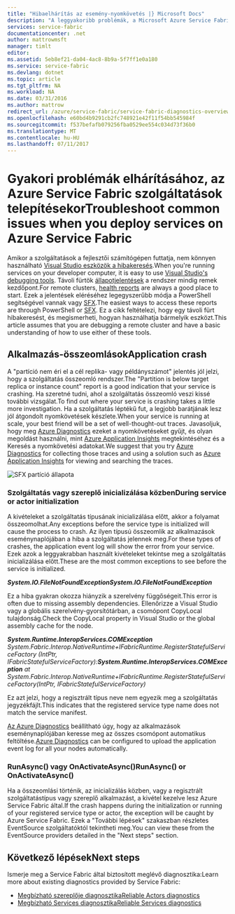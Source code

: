 ```yaml
---
title: "Hibaelhárítás az esemény-nyomkövetés |} Microsoft Docs"
description: "A leggyakoribb problémák, a Microsoft Azure Service Fabric szolgáltatások üzembe helyezése során."
services: service-fabric
documentationcenter: .net
author: mattrowmsft
manager: timlt
editor: 
ms.assetid: 5eb8ef21-da04-4ac8-8b9a-5f7ff1e0a180
ms.service: service-fabric
ms.devlang: dotnet
ms.topic: article
ms.tgt_pltfrm: NA
ms.workload: NA
ms.date: 03/31/2016
ms.author: mattrow
redirect_url: /azure/service-fabric/service-fabric-diagnostics-overview
ms.openlocfilehash: e60bd4b9291cb2fc748921e42f11f54bb545984f
ms.sourcegitcommit: f537befafb079256fba0529ee554c034d73f36b0
ms.translationtype: MT
ms.contentlocale: hu-HU
ms.lasthandoff: 07/11/2017
---
```

# <a name="troubleshoot-common-issues-when-you-deploy-services-on-azure-service-fabric"></a><span data-ttu-id="13df5-103">Gyakori problémák elhárításához, az Azure Service Fabric szolgáltatások telepítésekor</span><span class="sxs-lookup"><span data-stu-id="13df5-103">Troubleshoot common issues when you deploy services on Azure Service Fabric</span></span>
<span data-ttu-id="13df5-104">Amikor a szolgáltatások a fejlesztői számítógépen futtatja, nem könnyen használható [Visual Studio eszközök a hibakeresés](service-fabric-diagnostics-how-to-monitor-and-diagnose-services-locally.md).</span><span class="sxs-lookup"><span data-stu-id="13df5-104">When you're running services on your developer computer, it is easy to use [Visual Studio's debugging tools](service-fabric-diagnostics-how-to-monitor-and-diagnose-services-locally.md).</span></span> <span data-ttu-id="13df5-105">Távoli fürtök [állapotjelentések](service-fabric-view-entities-aggregated-health.md) a rendszer mindig remek kezdőpont.</span><span class="sxs-lookup"><span data-stu-id="13df5-105">For remote clusters, [health reports](service-fabric-view-entities-aggregated-health.md) are always a good place to start.</span></span> <span data-ttu-id="13df5-106">Ezek a jelentések eléréséhez legegyszerűbb módja a PowerShell segítségével vannak vagy [SFX](service-fabric-visualizing-your-cluster.md).</span><span class="sxs-lookup"><span data-stu-id="13df5-106">The easiest ways to access these reports are through PowerShell or [SFX](service-fabric-visualizing-your-cluster.md).</span></span> <span data-ttu-id="13df5-107">Ez a cikk feltételezi, hogy egy távoli fürt hibakeresést, és megismerheti, hogyan használhatja bármelyik eszközt.</span><span class="sxs-lookup"><span data-stu-id="13df5-107">This article assumes that you are debugging a remote cluster and have a basic understanding of how to use either of these tools.</span></span>

## <a name="application-crash"></a><span data-ttu-id="13df5-108">Alkalmazás-összeomlások</span><span class="sxs-lookup"><span data-stu-id="13df5-108">Application crash</span></span>
<span data-ttu-id="13df5-109">A "partíció nem éri el a cél replika- vagy példányszámot" jelentés jól jelzi, hogy a szolgáltatás összeomló rendszer.</span><span class="sxs-lookup"><span data-stu-id="13df5-109">The "Partition is below target replica or instance count" report is a good indication that your service is crashing.</span></span> <span data-ttu-id="13df5-110">Ha szeretné tudni, ahol a szolgáltatás összeomló veszi kissé további vizsgálat.</span><span class="sxs-lookup"><span data-stu-id="13df5-110">To find out where your service is crashing takes a little more investigation.</span></span> <span data-ttu-id="13df5-111">Ha a szolgáltatás léptékű fut, a legjobb barátjának lesz jól átgondolt nyomkövetések készlete.</span><span class="sxs-lookup"><span data-stu-id="13df5-111">When your service is running at scale, your best friend will be a set of well-thought-out traces.</span></span>  <span data-ttu-id="13df5-112">Javasoljuk, hogy meg [Azure Diagnostics](service-fabric-diagnostics-how-to-setup-wad.md) ezeket a nyomkövetéseket gyűjt, és olyan megoldást használni, mint [Azure Application Insights](https://azure.microsoft.com/services/application-insights/) megtekintéséhez és a Keresés a nyomkövetési adatokat.</span><span class="sxs-lookup"><span data-stu-id="13df5-112">We suggest that you try [Azure Diagnostics](service-fabric-diagnostics-how-to-setup-wad.md) for collecting those traces and using a solution such as [Azure Application Insights](https://azure.microsoft.com/services/application-insights/) for viewing and searching the traces.</span></span>

![SFX partíció állapota](./media/service-fabric-diagnostics-troubleshoot-common-scenarios/crashNewApp.png)

### <a name="during-service-or-actor-initialization"></a><span data-ttu-id="13df5-114">Szolgáltatás vagy szereplő inicializálása közben</span><span class="sxs-lookup"><span data-stu-id="13df5-114">During service or actor initialization</span></span>
<span data-ttu-id="13df5-115">A kivételeket a szolgáltatás típusának inicializálása előtt, akkor a folyamat összeomolhat.</span><span class="sxs-lookup"><span data-stu-id="13df5-115">Any exceptions before the service type is initialized will cause the process to crash.</span></span> <span data-ttu-id="13df5-116">Az ilyen típusú összeomlik az alkalmazások eseménynaplójában a hiba a szolgáltatás jelennek meg.</span><span class="sxs-lookup"><span data-stu-id="13df5-116">For these types of crashes, the application event log will show the error from your service.</span></span>
<span data-ttu-id="13df5-117">Ezek azok a leggyakrabban használt kivételeket tekintse meg a szolgáltatás inicializálása előtt.</span><span class="sxs-lookup"><span data-stu-id="13df5-117">These are the most common exceptions to see before the service is initialized.</span></span>

<span data-ttu-id="13df5-118">***System.IO.FileNotFoundException***</span><span class="sxs-lookup"><span data-stu-id="13df5-118">***System.IO.FileNotFoundException***</span></span>

<span data-ttu-id="13df5-119">Ez a hiba gyakran okozza hiányzik a szerelvény függőségeit.</span><span class="sxs-lookup"><span data-stu-id="13df5-119">This error is often due to missing assembly dependencies.</span></span> <span data-ttu-id="13df5-120">Ellenőrizze a Visual Studio vagy a globális szerelvény-gyorsítótárban, a csomópont CopyLocal tulajdonság.</span><span class="sxs-lookup"><span data-stu-id="13df5-120">Check the CopyLocal property in Visual Studio or the global assembly cache for the node.</span></span>

<span data-ttu-id="13df5-121">***System.Runtime.InteropServices.COMException*** *System.Fabric.Interop.NativeRuntime+IFabricRuntime.RegisterStatefulServiceFactory (IntPtr, IFabricStatefulServiceFactory):*</span><span class="sxs-lookup"><span data-stu-id="13df5-121">***System.Runtime.InteropServices.COMException*** *at System.Fabric.Interop.NativeRuntime+IFabricRuntime.RegisterStatefulServiceFactory(IntPtr, IFabricStatefulServiceFactory)*</span></span>

 <span data-ttu-id="13df5-122">Ez azt jelzi, hogy a regisztrált típus neve nem egyezik meg a szolgáltatás jegyzékfájlt.</span><span class="sxs-lookup"><span data-stu-id="13df5-122">This indicates that the registered service type name does not match the service manifest.</span></span>

<span data-ttu-id="13df5-123">[Az Azure Diagnostics](service-fabric-diagnostics-how-to-setup-wad.md) beállítható úgy, hogy az alkalmazások eseménynaplójában keresse meg az összes csomópont automatikus feltöltése.</span><span class="sxs-lookup"><span data-stu-id="13df5-123">[Azure Diagnostics](service-fabric-diagnostics-how-to-setup-wad.md) can be configured to upload the application event log for all your nodes automatically.</span></span>

### <a name="runasync-or-onactivateasync"></a><span data-ttu-id="13df5-124">RunAsync() vagy OnActivateAsync()</span><span class="sxs-lookup"><span data-stu-id="13df5-124">RunAsync() or OnActivateAsync()</span></span>
<span data-ttu-id="13df5-125">Ha a összeomlási történik, az inicializálás közben, vagy a regisztrált szolgáltatástípus vagy szereplő alkalmazást, a kivétel kezelve lesz Azure Service Fabric által.</span><span class="sxs-lookup"><span data-stu-id="13df5-125">If the crash happens during the initialization or running of your registered service type or actor, the exception will be caught by Azure Service Fabric.</span></span> <span data-ttu-id="13df5-126">Ezek a "További lépések" szakaszban részletes EventSource szolgáltatóktól tekintheti meg.</span><span class="sxs-lookup"><span data-stu-id="13df5-126">You can view these from the EventSource providers detailed in the "Next steps" section.</span></span>

## <a name="next-steps"></a><span data-ttu-id="13df5-127">Következő lépések</span><span class="sxs-lookup"><span data-stu-id="13df5-127">Next steps</span></span>
<span data-ttu-id="13df5-128">Ismerje meg a Service Fabric által biztosított meglévő diagnosztika:</span><span class="sxs-lookup"><span data-stu-id="13df5-128">Learn more about existing diagnostics provided by Service Fabric:</span></span>

* [<span data-ttu-id="13df5-129">Megbízható szereplője diagnosztika</span><span class="sxs-lookup"><span data-stu-id="13df5-129">Reliable Actors diagnostics</span></span>](service-fabric-reliable-actors-diagnostics.md)
* [<span data-ttu-id="13df5-130">Megbízható Services diagnosztika</span><span class="sxs-lookup"><span data-stu-id="13df5-130">Reliable Services diagnostics</span></span>](service-fabric-reliable-services-diagnostics.md)

